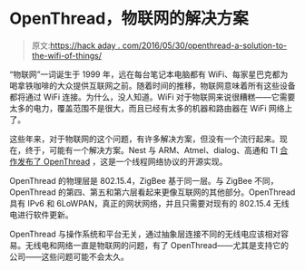 # OpenThread，物联网的解决方案

> 原文:[https://hack aday . com/2016/05/30/openthread-a-solution-to-the-wifi-of-things/](https://hackaday.com/2016/05/30/openthread-a-solution-to-the-wifi-of-things/)

“物联网”一词诞生于 1999 年，远在每台笔记本电脑都有 WiFi、每家星巴克都为喝拿铁咖啡的大众提供互联网之前。随着时间的推移，物联网意味着所有这些设备都将通过 WiFi 连接。为什么，没人知道。WiFi 对于物联网来说很糟糕——它需要太多的电力，覆盖范围不是很大，而且已经有太多的机器和路由器在 WiFi 网络上了。

这些年来，对于物联网的这个问题，有许多解决方案，但没有一个流行起来。现在，终于，可能有一个解决方案。Nest 与 ARM、Atmel、dialog、高通和 TI [合作发布了 OpenThread](https://github.com/openthread/openthread) ，这是一个线程网络协议的开源实现。

OpenThread 的物理层是 802.15.4，ZigBee 基于同一层。与 ZigBee 不同，OpenThread 的第四、第五和第六层看起来更像互联网的其他部分。OpenThread 具有 IPv6 和 6LoWPAN，真正的网状网络，并且只需要对现有的 802.15.4 无线电进行软件更新。

OpenThread 与操作系统和平台无关，通过抽象层连接不同的无线电应该相对容易。无线电和网络一直是物联网的问题，有了 OpenThread——尤其是支持它的公司——这些问题可能不会太久。
